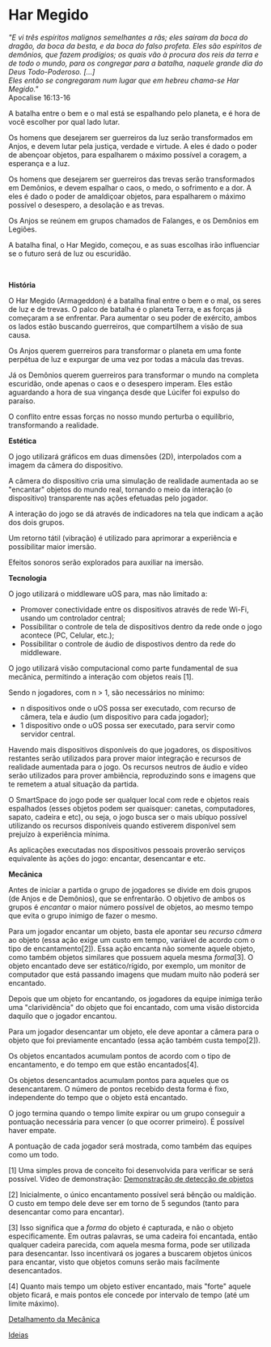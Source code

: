 Har Megido
==========

 *"E vi três espíritos malignos semelhantes a rãs; eles saíram da boca do dragão, da boca da besta, e da boca do falso profeta. Eles são espíritos de demônios, que fazem prodígios; os quais vão à procura dos reis da terra e de todo o mundo, para os congregar para a batalha, naquele grande dia do Deus Todo-Poderoso. [...]    
   Eles então se congregaram num lugar que em hebreu chama-se Har Megido."*     
   Apocalise 16:13-16


A batalha entre o bem e o mal está se espalhando pelo planeta, e é hora de você escolher por qual lado lutar.

Os homens que desejarem ser guerreiros da luz serão transformados em Anjos, e devem lutar pela justiça, verdade e virtude.
A eles é dado o poder de abençoar objetos, para espalharem o máximo possível a coragem, a esperança e a luz.

Os homens que desejarem ser guerreiros das trevas serão transformados em Demônios, e devem espalhar o caos, o medo, o sofrimento e a dor.
A eles é dado o poder de amaldiçoar objetos, para espalharem o máximo possível o desespero, a desolação e as trevas.

Os Anjos se reúnem em grupos chamados de Falanges, e os Demônios em Legiões.

A batalha final, o Har Megido, começou, e as suas escolhas irão influenciar se o futuro será de luz ou escuridão.  

<br/>

**História**

O Har Megido (Armageddon) é a batalha final entre o bem e o mal, os seres de luz e de trevas. 
O palco de batalha é o planeta Terra, e as forças já começaram a se enfrentar. 
Para aumentar o seu poder de exército, ambos os lados estão buscando guerreiros, que compartilhem a visão de sua causa. 

Os Anjos querem guerreiros para transformar o planeta em uma fonte perpétua de luz e expurgar de 
uma vez por todas a mácula das trevas.

Já os Demônios querem guerreiros para transformar o mundo na completa escuridão, onde apenas o caos e o desespero
imperam. Eles estão aguardando a hora de sua vingança desde que Lúcifer foi expulso do paraíso.

O conflito entre essas forças no nosso mundo perturba o equilíbrio, transformando a realidade.   


**Estética**

O jogo utilizará gráficos em duas dimensões (2D), interpolados com a imagem da câmera do dispositivo.   

A câmera do dispositivo cria uma simulação de realidade aumentada ao se "encantar" objetos do mundo real, tornando o meio da interação (o dispositivo) transparente nas ações efetuadas pelo jogador.  

A interação do jogo se dá através de indicadores na tela que indicam a ação dos dois grupos.  

Um retorno tátil (vibração) é utilizado para aprimorar a experiência e possibilitar maior imersão.  

Efeitos sonoros serão explorados para auxiliar na imersão.  


**Tecnologia**

O jogo utilizará o middleware uOS para, mas não limitado a:
- Promover conectividade entre os dispositivos através de rede Wi-Fi, usando um controlador central;
- Possibilitar o controle de tela de dispositivos dentro da rede onde o jogo acontece (PC, Celular, etc.);
- Possibilitar o controle de áudio de dispostivos dentro da rede do middleware.

O jogo utilizará visão computacional como parte fundamental de sua mecânica, permitindo a interação com objetos reais [1].

Sendo n jogadores, com n > 1, são necessários no mínimo:
- n dispositivos onde o uOS possa ser executado, com recurso de câmera, tela e áudio (um dispositivo para cada jogador);
- 1 dispositivo onde o uOS possa ser executado, para servir como servidor central.

Havendo mais dispositivos disponíveis do que jogadores, os dispositivos restantes serão utilizados para prover maior integração e recursos de realidade aumentada para o jogo. Os recursos neutros de áudio e vídeo serão utilizados para prover ambiência, reproduzindo sons e imagens que te remetem a atual situação da partida.

O SmartSpace do jogo pode ser qualquer local com rede e objetos reais espalhados (esses objetos podem ser quaisquer: canetas, computadores, sapato, cadeira e etc), ou seja, o jogo busca ser o mais ubíquo possível utilizando os recursos disponíveis quando estiverem disponível sem prejuízo à experiência mínima.

As aplicações executadas nos dispositivos pessoais proverão serviços equivalente às ações do jogo: encantar, desencantar e etc.


**Mecânica**

Antes de iniciar a partida o grupo de jogadores se divide em dois grupos (de Anjos e de Demônios), que se enfrentarão.
O objetivo de ambos os grupos é *encantar* o maior número possível de objetos, ao mesmo tempo que evita o grupo inimigo de fazer o mesmo.

Para um jogador encantar um objeto, basta ele apontar seu *recurso câmera* ao objeto (essa ação exige um custo em tempo, variável de acordo com o tipo de encantamento[2]). Essa ação encanta não somente aquele objeto, como também objetos similares que possuem aquela mesma *forma*[3]. O objeto encantado deve ser estático/rígido, por exemplo, um monitor de computador que está passando imagens que mudam muito não poderá ser encantado.

Depois que um objeto for encantando, os jogadores da equipe inimiga terão uma "clarividência" do objeto que foi encantado, com uma visão distorcida daquilo que o jogador encantou.

Para um jogador desencantar um objeto, ele deve apontar a câmera para o objeto que foi previamente encantado (essa ação também custa tempo[2]).

Os objetos encantados acumulam pontos de acordo com o tipo de encantamento, e do tempo em que estão encantados[4].

Os objetos desencantados acumulam pontos para aqueles que os desencantarem. O número de pontos recebido desta forma é fixo, independente do tempo que o objeto está encantado.

O jogo termina quando o tempo limite expirar ou um grupo conseguir a pontuação necessária para vencer (o que ocorrer primeiro). É possível haver empate.

A pontuação de cada jogador será mostrada, como também das equipes como um todo.


[1] Uma simples prova de conceito foi desenvolvida para verificar se será possível. Vídeo de demonstração: [Demonstração de detecção de objetos](http://youtu.be/w9FDezrSpI8) 

[2] Inicialmente, o único encantamento possível será bênção ou maldição. O custo em tempo dele deve ser em torno de 5 segundos (tanto para desencantar como para encantar).

[3] Isso significa que a *forma* do objeto é capturada, e não o objeto especificamente. Em outras palavras, se uma cadeira foi encantada, então qualquer cadeira parecida, com aquela mesma forma, pode ser utilizada para desencantar. Isso incentivará os jogares a buscarem objetos únicos para encantar, visto que objetos comuns serão mais facilmente desencantados.

[4] Quanto mais tempo um objeto estiver encantado, mais "forte" aquele objeto ficará, e mais pontos ele concede por intervalo de tempo (até um limite máximo).


[Detalhamento da Mecânica](https://github.com/vvgaming/HarMegido/blob/master/docs/mecanica.md) 

[Ideias](https://github.com/vvgaming/HarMegido/blob/master/docs/ideias.md)
